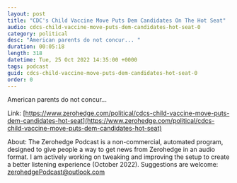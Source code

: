 ```yaml
---
layout: post
title: "CDC's Child Vaccine Move Puts Dem Candidates On The Hot Seat"
audio: cdcs-child-vaccine-move-puts-dem-candidates-hot-seat-0
category: political
desc: "American parents do not concur... "
duration: 00:05:18
length: 318
datetime: Tue, 25 Oct 2022 14:35:00 +0000
tags: podcast
guid: cdcs-child-vaccine-move-puts-dem-candidates-hot-seat-0
order: 0
---
```

American parents do not concur... 

Link: [https://www.zerohedge.com/political/cdcs-child-vaccine-move-puts-dem-candidates-hot-seat](https://www.zerohedge.com/political/cdcs-child-vaccine-move-puts-dem-candidates-hot-seat)

About: The Zerohedge Podcast is a non-commercial, automated program, designed to give people a way to get news from Zerohedge in an audio format.  I am actively working on tweaking and improving the setup to create a better listening experience (October 2022).  Suggestions are welcome: [zerohedgePodcast@outlook.com](mailto:zerohedgePodcast@outlook.com)